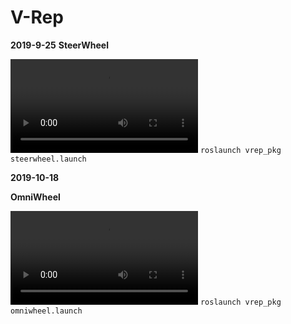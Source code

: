 # V-Rep

**2019-9-25**
**SteerWheel**

<video src="video/steer.mp4"></video>
`roslaunch vrep_pkg steerwheel.launch  `



**2019-10-18**

**OmniWheel**

<video src="video/omniwheel-2019-10-18_15.21.15.mkv"></video>
`roslaunch vrep_pkg omniwheel.launch  `

